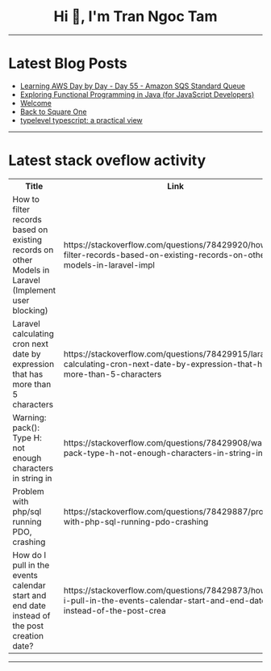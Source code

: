 <h1 align="center">Hi 👋, I'm Tran Ngoc Tam</h1>

---

# Latest Blog Posts 
<!-- BLOG-POST-LIST:START -->
- [Learning AWS Day by Day - Day 55 - Amazon SQS Standard Queue](https://dev.to/rksalo88/learning-aws-day-by-day-day-55-amazon-sqs-standard-queue-455h)
- [Exploring Functional Programming in Java &lpar;for JavaScript Developers&rpar;](https://dev.to/gervaisamoah/exploring-functional-programming-in-java-for-javascript-developers-3dem)
- [Welcome](https://dev.to/aminelebrini/welcome-1bih)
- [Back to Square One](https://dev.to/piyuuussshhh/back-to-square-one-5ehe)
- [typelevel typescript: a practical view](https://dev.to/eatyourabstractions/typelevel-typescript-a-practical-view-1j1m)
<!-- BLOG-POST-LIST:END -->

---

# Latest stack oveflow activity
<table>
  <tr><th>Title</th><th>Link</th></tr>
  <!-- STACKOVERFLOW:START --><tr><td>How to filter records based on existing records on other Models in Laravel &lpar;Implement user blocking&rpar;</td><td>https://stackoverflow.com/questions/78429920/how-to-filter-records-based-on-existing-records-on-other-models-in-laravel-impl</td></tr><tr><td>Laravel calculating cron next date by expression that has more than 5 characters</td><td>https://stackoverflow.com/questions/78429915/laravel-calculating-cron-next-date-by-expression-that-has-more-than-5-characters</td></tr><tr><td>Warning: pack&lpar;&rpar;: Type H: not enough characters in string in</td><td>https://stackoverflow.com/questions/78429908/warning-pack-type-h-not-enough-characters-in-string-in</td></tr><tr><td>Problem with php/sql running PDO, crashing</td><td>https://stackoverflow.com/questions/78429887/problem-with-php-sql-running-pdo-crashing</td></tr><tr><td>How do I pull in the events calendar start and end date instead of the post creation date?</td><td>https://stackoverflow.com/questions/78429873/how-do-i-pull-in-the-events-calendar-start-and-end-date-instead-of-the-post-crea</td></tr><!-- STACKOVERFLOW:END -->
</table>

---


